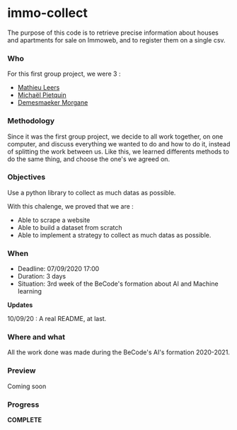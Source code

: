 # immo-collect

The purpose of this code is to retrieve precise information about houses and apartments for sale on Immoweb, and to register them on a single csv.

### Who
For this first group project, we were 3 :
- [Mathieu Leers](https://github.com/leersmathieu) 
- [Michaël Pietquin](https://github.com/mpietquin) 
- [Demesmaeker Morgane](https://github.com/Demesmaeker) 


### Methodology
Since it was the first group project, we decide to all work together, on one computer, and discuss everything we wanted to do and how to do it, instead of splitting the work between us. Like this, we learned differents methods to do the same thing, and choose the one's we agreed on.


### Objectives
Use a python library to collect as much datas as possible.

With this chalenge, we proved that we are :
- Able to scrape a website
- Able to build a dataset from scratch
- Able to implement a strategy to collect as much datas as possible.


### When
- Deadline: 07/09/2020 17:00
- Duration: 3 days
- Situation: 3rd week of the BeCode's formation about AI and Machine learning

**Updates**

10/09/20 : A real README, at last.


### Where and what
All the work done was made during the BeCode's AI's formation 2020-2021.


### Preview
Coming soon


### Progress
**COMPLETE**

